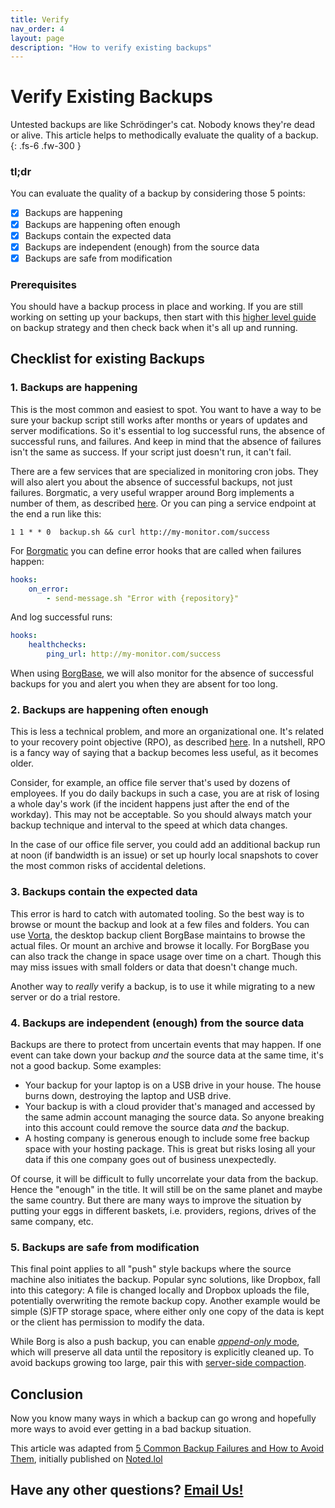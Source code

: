```yaml
---
title: Verify
nav_order: 4
layout: page
description: "How to verify existing backups"
---
```


# Verify Existing Backups

Untested backups are like Schrödinger's cat. Nobody knows they're dead or alive. This article helps to methodically evaluate the quality of a backup.
{: .fs-6 .fw-300 }

### tl;dr
You can evaluate the quality of a backup by considering those 5 points:

- [x] Backups are happening
- [x] Backups are happening often enough
- [x] Backups contain the expected data
- [x] Backups are independent (enough) from the source data
- [x] Backups are safe from modification

### Prerequisites

You should have a backup process in place and working. If you are still working on setting up your backups, then start with this [higher level guide](/strategy/) on backup strategy and then check back when it's all up and running.


## Checklist for existing Backups
### 1.  Backups are happening
This is the most common and easiest to spot. You want to have a way to be sure your backup script still works after months or years of updates and server modifications. So it's essential to log successful runs, the absence of successful runs, and failures. And keep in mind that the absence of failures isn't the same as success. If your script just doesn't run, it can't fail.

There are a few services that are specialized in monitoring cron jobs. They will also alert you about the absence of successful backups, not just failures. Borgmatic, a very useful wrapper around Borg implements a number of them, as described [here](https://torsion.org/borgmatic/docs/how-to/monitor-your-backups/#third-party-monitoring-services). Or you can ping a service endpoint at the end a run like this:

````
1 1 * * 0  backup.sh && curl http://my-monitor.com/success
````

For [Borgmatic](https://torsion.org/borgmatic/docs/how-to/monitor-your-backups/#third-party-monitoring-services) you can define error hooks that are called when failures happen:

```yaml
hooks:
    on_error:
        - send-message.sh "Error with {repository}"
```

And log successful runs:

```yaml
hooks:
    healthchecks:
        ping_url: http://my-monitor.com/success
```

When using [BorgBase](https://www.borgbase.com/), we will also monitor for the absence of successful backups for you and alert you when they are absent for too long.

### 2. Backups are happening often enough
This is less a technical problem, and more an organizational one. It's related to your recovery point objective (RPO), as described [here](/strategy/#backup-frequency-mismatch). In a nutshell, RPO is a fancy way of saying that a backup becomes less useful, as it becomes older.

Consider, for example, an office file server that's used by dozens of employees. If you do daily backups in such a case, you are at risk of losing a whole day's work (if the incident happens just after the end of the workday). This may not be acceptable. So you should always match your backup technique and interval to the speed at which data changes.

In the case of our office file server, you could add an additional backup run at noon (if bandwidth is an issue) or set up hourly local snapshots to cover the most common risks of accidental deletions.

### 3. Backups contain the expected data
This error is hard to catch with automated tooling. So the best way is to browse or mount the backup and look at a few files and folders. You can use [Vorta](https://vorta.borgbase.com/), the desktop backup client BorgBase maintains to browse the actual files. Or mount an archive and browse it locally. For BorgBase you can also track the change in space usage over time on a chart. Though this may miss issues with small folders or data that doesn't change much.

Another way to *really* verify a backup, is to use it while migrating to a new server or do a trial restore.

### 4. Backups are independent (enough) from the source data
Backups are there to protect from uncertain events that may happen. If one event can take down your backup *and* the source data at the same time, it's not a good backup. Some examples:
- Your backup for your laptop is on a USB drive in your house. The house burns down, destroying the laptop and USB drive.
- Your backup is with a cloud provider that's managed and accessed by the same admin account managing the source data. So anyone breaking into this account could remove the source data *and* the backup.
- A hosting company is generous enough to include some free backup space with your hosting package. This is great but risks losing all your data if this one company goes out of business unexpectedly.

Of course, it will be difficult to fully uncorrelate your data from the backup. Hence the "enough" in the title. It will still be on the same planet and maybe the same country. But there are many ways to improve the situation by putting your eggs in different baskets, i.e. providers, regions, drives of the same company, etc.

### 5. Backups are safe from modification
This final point applies to all "push" style backups where the source machine also initiates the backup. Popular sync solutions, like Dropbox, fall into this category: A file is changed locally and Dropbox uploads the file, potentially overwriting the remote backup copy. Another example would be simple (S)FTP storage space, where either only one copy of the data is kept or the client has permission to modify the data.

While Borg is also a push backup, you can enable [*append-only* mode](/faq/#append-only-mode), which will preserve all data until the repository is explicitly cleaned up. To avoid backups growing too large, pair this with [server-side compaction](/faq/#how-can-i-prune-append-only-repositories).

## Conclusion
Now you know many ways in which a backup can go wrong and hopefully more ways to avoid ever getting in a bad backup situation.

This article was adapted from [5 Common Backup Failures and How to Avoid Them](https://noted.lol/common-backup-failures/), initially published on [Noted.lol](https://noted.lol/)

## Have any other questions? [Email Us!](mailto:hello@borgbase.com)